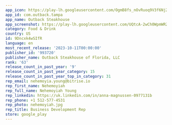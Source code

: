 ```yaml
---
app_icon: https://play-lh.googleusercontent.com/OgmB8fs_nOvRuoq9V3f6Nj2n5FAvyX_muX703aNgmDdnRGeE8LPw7dT8jmNG5Xvro6E
app_id: com.outback.tampa
app_name: Outback Steakhouse
app_screenshot: https://play-lh.googleusercontent.com/UQtcA-2wCh0WpmWRZoZvgGCHTr4JmCq3ChJEqzO1DnX783wlOzvnwEywg-dLOi1tVzU
category: Food & Drink
country: US
id: 9Dncxk4wSIfR
language: en
most_recent_release: '2023-10-11T00:00:00'
publisher_id: '993720'
publisher_name: Outback Steakhouse of Florida, LLC
rank: '63'
release_count_in_past_year: '9'
release_count_in_past_year_category: 15
release_count_in_past_year_top_in_category: 31
rep_email: nehemoyia.young@bitrise.io
rep_first_name: Nehemoyiah
rep_full_name: Nehemoyiah Young
rep_linkedin: https://uk.linkedin.com/in/anna-magnussen-0977131b
rep_phone: +1 512-577-4531
rep_photo: nehemoyiah.jpg
rep_title: Business Development Rep
store: google_play
---
```

